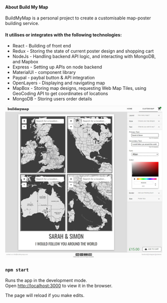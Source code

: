 #### About Build My Map
BuildMyMap is a personal project to create a customisable map-poster building service.

#### It utilises or integrates with the following technologies:

- React - Building of front end
- Redux - Storing the state of current poster design and shopping cart
- NodeJs - Handling backend API logic, and interacting with MongoDB, and Mapbox
- Express - Setting up APIs on node backend
- MaterialUI - component library
- Paypal - paybal button & API integration
- OpenLayers - Displaying and navigating map
- MapBox - Storing map designs, requesting Web Map Tiles, using GeoCoding API to get coordinates of locations
- MongoDB - Storing users order details

![](posterBuilderPreview.jpg)



### `npm start`

Runs the app in the development mode.<br />
Open [http://localhost:3000](http://localhost:3000) to view it in the browser.

The page will reload if you make edits.<br />
